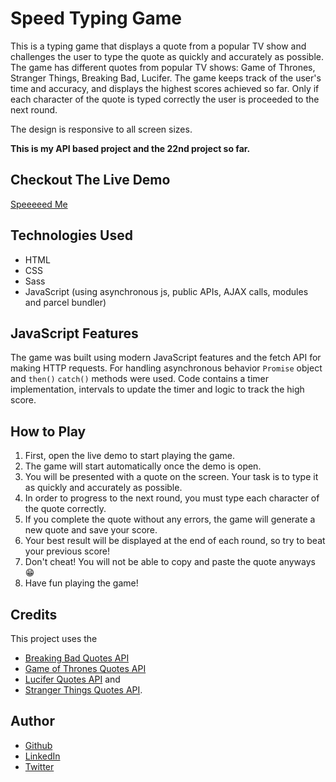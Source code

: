 # Speed Typing Game

This is a typing game that displays a quote from a popular TV show and challenges the user to type the quote as quickly and accurately as possible. The game has different quotes from popular TV shows: Game of Thrones, Stranger Things, Breaking Bad, Lucifer. The game keeps track of the user's time and accuracy, and displays the highest scores achieved so far. Only if each character of the quote is typed correctly the user is proceeded to the next round.

The design is responsive to all screen sizes.

**This is my API based project and the 22nd project so far.**

## Checkout The Live Demo

[Speeeeed Me]()

## Technologies Used

- HTML
- CSS
- Sass
- JavaScript (using asynchronous js, public APIs, AJAX calls, modules and parcel bundler)

## JavaScript Features

The game was built using modern JavaScript features and the fetch API for making HTTP requests. For handling asynchronous behavior `Promise` object and `then()` `catch()` methods were used. Code contains a timer implementation, intervals to update the timer and logic to track the high score.

## How to Play

1. First, open the live demo to start playing the game.
2. The game will start automatically once the demo is open.
3. You will be presented with a quote on the screen. Your task is to type it as quickly and accurately as possible.
4. In order to progress to the next round, you must type each character of the quote correctly.
5. If you complete the quote without any errors, the game will generate a new quote and save your score.
6. Your best result will be displayed at the end of each round, so try to beat your previous score!
7. Don't cheat! You will not be able to copy and paste the quote anyways 😁
8. Have fun playing the game!

## Credits

This project uses the

- [Breaking Bad Quotes API](https://breakingbadquotes.xyz/)
- [Game of Thrones Quotes API](https://gameofthronesquotes.xyz/)
- [Lucifer Quotes API](https://lucifer-quotes.vercel.app/) and
- [Stranger Things Quotes API](https://strangerthings-quotes.vercel.app/).

## Author

- [Github](https://github.com/Peac-h)
- [LinkedIn](https://www.linkedin.com/in/tamta-lomidze-b336b9266/)
- [Twitter](https://twitter.com/p6eac_h)
